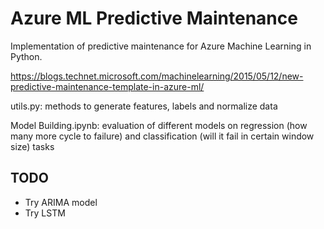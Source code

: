 # Azure ML Predictive Maintenance

Implementation of predictive maintenance for Azure Machine Learning in Python.

https://blogs.technet.microsoft.com/machinelearning/2015/05/12/new-predictive-maintenance-template-in-azure-ml/

utils.py: methods to generate features, labels and normalize data

Model Building.ipynb: evaluation of different models on regression (how many more cycle to failure) and classification (will it fail in certain window size) tasks

## TODO
- Try ARIMA model
- Try LSTM 